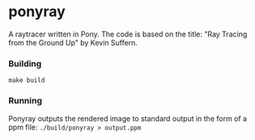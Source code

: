 # ponyray

A raytracer written in Pony. The code is based on the title: "Ray Tracing from the Ground Up" by Kevin Suffern.

### Building 
`make build`

### Running
Ponyray outputs the rendered image to standard output in the form of a ppm file:
`./build/ponyray > output.ppm`
